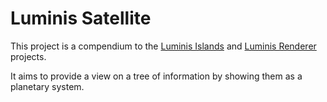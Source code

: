 Luminis Satellite
=================

This project is a compendium to the 
[Luminis Islands](http://github.com/dvberkel/luminis-islands) and
[Luminis Renderer](http://github.com/dvberkel/luminis-renderer) projects.

It aims to provide a view on a tree of information by showing them as a
planetary system.